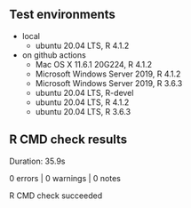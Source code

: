 
## Test environments

- local
    - ubuntu 20.04 LTS, R 4.1.2
- on github actions
    - Mac OS X 11.6.1 20G224, R 4.1.2
    - Microsoft Windows Server 2019, R 4.1.2
    - Microsoft Windows Server 2019, R 3.6.3
    - ubuntu 20.04 LTS, R-devel
    - ubuntu 20.04 LTS, R 4.1.2
    - ubuntu 20.04 LTS, R 3.6.3

## R CMD check results

Duration: 35.9s

0 errors | 0 warnings | 0 notes

R CMD check succeeded

